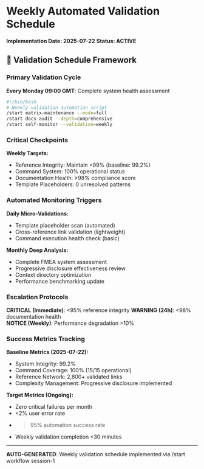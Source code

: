 # Weekly Automated Validation Schedule

**Implementation Date: 2025-07-22**
**Status: ACTIVE**

## 📅 Validation Schedule Framework

### Primary Validation Cycle
**Every Monday 09:00 GMT**: Complete system health assessment

```bash
#!/bin/bash
# Weekly validation automation script
/start matrix-maintenance --mode=full
/start docs-audit --depth=comprehensive  
/start self-monitor --validation=weekly
```

### Critical Checkpoints

**Weekly Targets:**
- Reference Integrity: Maintain >99% (baseline: 99.2%)
- Command System: 100% operational status
- Documentation Health: >98% compliance score
- Template Placeholders: 0 unresolved patterns

### Automated Monitoring Triggers

**Daily Micro-Validations:**
- Template placeholder scan (automated)
- Cross-reference link validation (lightweight)
- Command execution health check (basic)

**Monthly Deep Analysis:**
- Complete FMEA system assessment
- Progressive disclosure effectiveness review
- Context directory optimization
- Performance benchmarking update

### Escalation Protocols

**CRITICAL (Immediate)**: <95% reference integrity
**WARNING (24h)**: <98% documentation health  
**NOTICE (Weekly)**: Performance degradation >10%

### Success Metrics Tracking

**Baseline Metrics (2025-07-22):**
- System Integrity: 99.2%
- Command Coverage: 100% (15/15 operational)
- Reference Network: 2,800+ validated links
- Complexity Management: Progressive disclosure implemented

**Target Metrics (Ongoing):**
- Zero critical failures per month
- <2% user error rate
- >95% automation success rate
- Weekly validation completion <30 minutes

---
**AUTO-GENERATED**: Weekly validation schedule implemented via /start workflow session-1